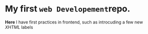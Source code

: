 # My first `web Developement`repo.
**Here** I have first practices in frontend,
such as introcuding a few new *XHTML* labels
